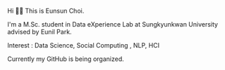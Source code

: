 Hi 👋🏻  This is Eunsun Choi.

I'm a M.Sc. student in Data eXperience Lab at Sungkyunkwan University advised by Eunil Park.

Interest : Data Science, Social Computing , NLP, HCI

Currently my GitHub is being organized.
